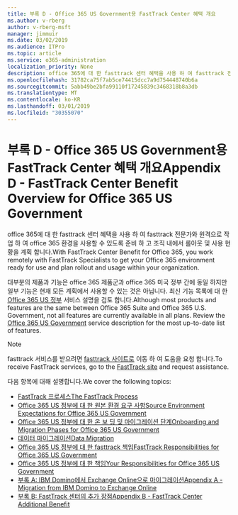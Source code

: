 ```yaml
---
title: 부록 D - Office 365 US Government용 FastTrack Center 혜택 개요
ms.author: v-rberg
author: v-rberg-msft
manager: jimmuir
ms.date: 03/02/2019
ms.audience: ITPro
ms.topic: article
ms.service: o365-administration
localization_priority: None
description: office 365에 대 한 fasttrack 센터 혜택을 사용 하 여 fasttrack 전문가와 원격으로 작업 하 여 office 365 환경을 사용할 수 있도록 준비 하 고 조직 내에서 롤아웃 및 사용 현황을 계획 합니다.
ms.openlocfilehash: 31782ca75f7ab5ce74415dcc7a9d754448740b6a
ms.sourcegitcommit: 5abb49be2bfa99110f17245839c3468318b8a3db
ms.translationtype: MT
ms.contentlocale: ko-KR
ms.lasthandoff: 03/01/2019
ms.locfileid: "30355070"
---
```

# <a name="appendix-d---fasttrack-center-benefit-overview-for-office-365-us-government"></a><span data-ttu-id="386f7-103">부록 D - Office 365 US Government용 FastTrack Center 혜택 개요</span><span class="sxs-lookup"><span data-stu-id="386f7-103">Appendix D - FastTrack Center Benefit Overview for Office 365 US Government</span></span>

<span data-ttu-id="386f7-104">office 365에 대 한 fasttrack 센터 혜택을 사용 하 여 fasttrack 전문가와 원격으로 작업 하 여 office 365 환경을 사용할 수 있도록 준비 하 고 조직 내에서 롤아웃 및 사용 현황을 계획 합니다.</span><span class="sxs-lookup"><span data-stu-id="386f7-104">With FastTrack Center Benefit for Office 365, you work remotely with FastTrack Specialists to get your Office 365 environment ready for use and plan rollout and usage within your organization.</span></span> 
  
<span data-ttu-id="386f7-p101">대부분의 제품과 기능은 office 365 제품군과 office 365 미국 정부 간에 동일 하지만 일부 기능은 현재 모든 계획에서 사용할 수 있는 것은 아닙니다. 최신 기능 목록에 대 한 [Office 365 US 정부](https://aka.ms/aboutgovcloud) 서비스 설명을 검토 합니다.</span><span class="sxs-lookup"><span data-stu-id="386f7-p101">Although most products and features are the same between Office 365 Suite and Office 365 U.S. Government, not all features are currently available in all plans. Review the [Office 365 US Government](https://aka.ms/aboutgovcloud) service description for the most up-to-date list of features.</span></span>

> [!NOTE]
> <span data-ttu-id="386f7-107">fasttrack 서비스를 받으려면 [fasttrack 사이트로](https://go.microsoft.com/fwlink/?linkid=780698) 이동 하 여 도움을 요청 합니다.</span><span class="sxs-lookup"><span data-stu-id="386f7-107">To receive FastTrack services, go to the [FastTrack site](https://go.microsoft.com/fwlink/?linkid=780698) and request assistance.</span></span>  

<span data-ttu-id="386f7-108">다음 항목에 대해 설명합니다.</span><span class="sxs-lookup"><span data-stu-id="386f7-108">We cover the following topics:</span></span>
- [<span data-ttu-id="386f7-109">FastTrack 프로세스</span><span class="sxs-lookup"><span data-stu-id="386f7-109">The FastTrack Process</span></span>](O365-fasttrack-process.md) 
- [<span data-ttu-id="386f7-110">Office 365 US 정부에 대 한 원본 환경 요구 사항</span><span class="sxs-lookup"><span data-stu-id="386f7-110">Source Environment Expectations for Office 365 US Government</span></span>](US-Gov-appendix-source-environment-expectations.md)   
- [<span data-ttu-id="386f7-111">Office 365 US 정부에 대 한 온 보 딩 및 마이그레이션 단계</span><span class="sxs-lookup"><span data-stu-id="386f7-111">Onboarding and Migration Phases for Office 365 US Government</span></span>](US-Gov-appendix-onboarding-and-migration.md)
- [<span data-ttu-id="386f7-112">데이터 마이그레이션</span><span class="sxs-lookup"><span data-stu-id="386f7-112">Data Migration</span></span>](O365-data-migration.md)    
- [<span data-ttu-id="386f7-113">Office 365 US 정부에 대 한 fasttrack 책임</span><span class="sxs-lookup"><span data-stu-id="386f7-113">FastTrack Responsibilities for Office 365 US Government</span></span>](US-Gov-appendix-fasttrack-responsibilities.md)   
- [<span data-ttu-id="386f7-114">Office 365 US 정부에 대 한 책임</span><span class="sxs-lookup"><span data-stu-id="386f7-114">Your Responsibilities for Office 365 US Government</span></span>](US-Gov-appendix-your-responsibilities.md) 
- [<span data-ttu-id="386f7-115">부록 A: IBM Domino에서 Exchange Online으로 마이그레이션</span><span class="sxs-lookup"><span data-stu-id="386f7-115">Appendix A - Migration from IBM Domino to Exchange Online</span></span>](O365-from-ibm-domino-to-exchange-online.md)   
- [<span data-ttu-id="386f7-116">부록 B: FastTrack 센터의 추가 장점</span><span class="sxs-lookup"><span data-stu-id="386f7-116">Appendix B - FastTrack Center Additional Benefit</span></span>](O365-fasttrack-additional-benefits.md)


